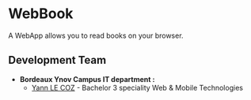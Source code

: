 # WebBook

A WebApp allows you to read books on your browser.

## Development Team

- **Bordeaux Ynov Campus IT department :**
  - [Yann LE COZ](https://github.com/ianlcz) - Bachelor 3 speciality Web & Mobile Technologies
